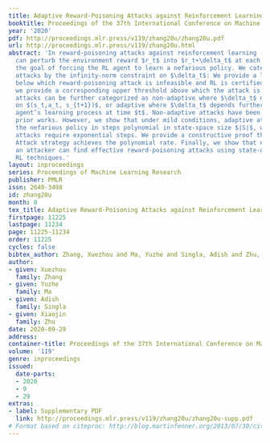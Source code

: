 ```yaml
---
title: Adaptive Reward-Poisoning Attacks against Reinforcement Learning
booktitle: Proceedings of the 37th International Conference on Machine Learning
year: '2020'
pdf: http://proceedings.mlr.press/v119/zhang20u/zhang20u.pdf
url: http://proceedings.mlr.press/v119/zhang20u.html
abstract: 'In reward-poisoning attacks against reinforcement learning (RL), an attacker
  can perturb the environment reward $r_t$ into $r_t+\delta_t$ at each step, with
  the goal of forcing the RL agent to learn a nefarious policy. We categorize such
  attacks by the infinity-norm constraint on $\delta_t$: We provide a lower threshold
  below which reward-poisoning attack is infeasible and RL is certified to be safe;
  we provide a corresponding upper threshold above which the attack is feasible. Feasible
  attacks can be further categorized as non-adaptive where $\delta_t$ depends only
  on $(s_t,a_t, s_{t+1})$, or adaptive where $\delta_t$ depends further on the RL
  agent’s learning process at time $t$. Non-adaptive attacks have been the focus of
  prior works. However, we show that under mild conditions, adaptive attacks can achieve
  the nefarious policy in steps polynomial in state-space size $|S|$, whereas non-adaptive
  attacks require exponential steps. We provide a constructive proof that a Fast Adaptive
  Attack strategy achieves the polynomial rate. Finally, we show that empirically
  an attacker can find effective reward-poisoning attacks using state-of-the-art deep
  RL techniques.'
layout: inproceedings
series: Proceedings of Machine Learning Research
publisher: PMLR
issn: 2640-3498
id: zhang20u
month: 0
tex_title: Adaptive Reward-Poisoning Attacks against Reinforcement Learning
firstpage: 11225
lastpage: 11234
page: 11225-11234
order: 11225
cycles: false
bibtex_author: Zhang, Xuezhou and Ma, Yuzhe and Singla, Adish and Zhu, Xiaojin
author:
- given: Xuezhou
  family: Zhang
- given: Yuzhe
  family: Ma
- given: Adish
  family: Singla
- given: Xiaojin
  family: Zhu
date: 2020-09-29
address: 
container-title: Proceedings of the 37th International Conference on Machine Learning
volume: '119'
genre: inproceedings
issued:
  date-parts:
  - 2020
  - 9
  - 29
extras:
- label: Supplementary PDF
  link: http://proceedings.mlr.press/v119/zhang20u/zhang20u-supp.pdf
# Format based on citeproc: http://blog.martinfenner.org/2013/07/30/citeproc-yaml-for-bibliographies/
---
```

